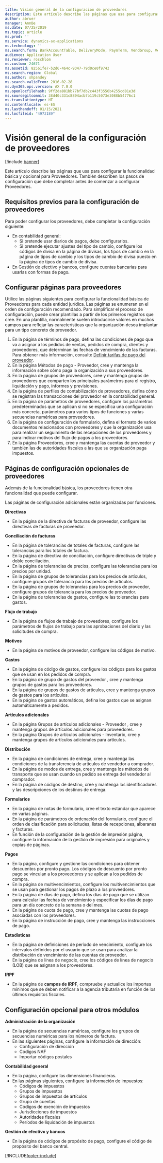 ```yaml
---
title: Visión general de la configuración de proveedores
description: Este artículo describe las páginas que usa para configurar la funcionalidad básica y opcional para Proveedores. También describen los pasos de configuración que debe completar antes de comenzar a configurar Proveedores.
author: abruer
manager: AnnBe
ms.date: 07/25/2019
ms.topic: article
ms.prod: ''
ms.service: dynamics-ax-applications
ms.technology: ''
ms.search.form: BankAccountTable, DeliveryMode, PaymTerm, VendGroup, VendParameters, VendPaymMode, VendTable, DeliveryReason, DeliveryTerms, DestinationCode
audience: Application User
ms.reviewer: roschlom
ms.custom: 24671
ms.assetid: 82561fe7-b2d6-464c-9347-79d0ce0f9743
ms.search.region: Global
ms.author: shpandey
ms.search.validFrom: 2016-02-28
ms.dyn365.ops.version: AX 7.0.0
ms.openlocfilehash: 9ff2da881bb77bf7db2c443f3556b4255cd81e3d
ms.sourcegitcommit: 38d40c331c8894acb7b119c5073e3088b54776c1
ms.translationtype: HT
ms.contentlocale: es-ES
ms.lasthandoff: 01/15/2021
ms.locfileid: "4972189"
---
```

# <a name="configure-accounts-payable-overview"></a>Visión general de la configuración de proveedores

[!include [banner](../includes/banner.md)]

Este artículo describe las páginas que usa para configurar la funcionalidad básica y opcional para Proveedores. También describen los pasos de configuración que debe completar antes de comenzar a configurar Proveedores.

<a name="prerequisites-for-accounts-payable-setup"></a>Requisitos previos para la configuración de proveedores
----------------------------------------

Para poder configurar los proveedores, debe completar la configuración siguiente:

-   En contabilidad general:
    -   Si pretende usar diarios de pagos, debe configurarlos.
    -   Si pretende ejecutar ajustes del tipo de cambio, configure los códigos de divisa en la página de divisas, los tipos de cambio en la página de tipos de cambio y los tipos de cambio de divisa puesto en la página de tipos de cambio de divisa.
-   En Gestión de efectivo y bancos, configure cuentas bancarias para usarlas con formas de pago.

## <a name="setup-pages-for-accounts-payable"></a>Configurar páginas para proveedores

Utilice las páginas siguientes para configurar la funcionalidad básica de Proveedores para cada entidad jurídica. Las páginas se enumeran en el orden de configuración recomendado. Para simplificar el proceso de configuración, puede crear plantillas a partir de los primeros registros que cree. En una plantilla, normalmente suelen introducirse valores en muchos campos para reflejar las características que la organización desea implantar para un tipo concreto de proveedor.
1.  En la página de términos de pago, defina las condiciones de pago que va a asignar a los pedidos de ventas, pedidos de compra, clientes y proveedores, que determinan las fechas de vencimiento de las facturas. Para obtener más información, consulte [Definir tarifas de pago del proveedor](tasks/define-vendor-payment-fees.md).
2.  En la página Métodos de pago - Proveedor, cree y mantenga la información sobre cómo paga la organización a sus proveedores.
3.  En la página de grupos de proveedores, cree y mantenga grupos de proveedores que comparten los principales parámetros para el registro, liquidación y pago, informes y previsiones.
4.  En la página de perfiles de contabilización de proveedores, defina cómo se registran las transacciones del proveedor en la contabilidad general.
5.  En la página de parámetros de proveedores, configure los parámetros predeterminados que se aplican si no se especifica una configuración más concreta, parámetros para varios tipos de funciones y varias secuencias numéricas para proveedores.
6.  En la página de configuración de formulario, defina el formato de varios documentos relacionados con proveedores y que la organización usa para realizar un seguimiento de las recepciones de los proveedores y para indicar motivos del flujo de pagos a los proveedores.
7.  En la página Proveedores, cree y mantenga las cuentas de proveedor y también las de autoridades fiscales a las que su organización paga impuestos.

## <a name="optional-setup-pages-for-accounts-payable"></a>Páginas de configuración opcionales de proveedores
Además de la funcionalidad básica, los proveedores tienen otra funcionalidad que puede configurar.

Las páginas de configuración adicionales están organizadas por funciones.

**Directivas**
-   En la página de la directiva de facturas de proveedor, configure las directivas de facturas de proveedor.

**Conciliación de facturas**

-   En la página de tolerancias de totales de facturas, configure las tolerancias para los totales de factura.
-   En la página de directiva de conciliación, configure directivas de triple y doble conciliación.
-   En la página de tolerancias de precios, configure las tolerancias para los precios por unidad.
-   En la página de grupos de tolerancias para los precios de artículos, configure grupos de tolerancia para los precios de artículos.
-   En la página de grupos de tolerancias para los precios de proveedor, configure grupos de tolerancia para los precios de proveedor.
-   En la página de tolerancias de gastos, configure las tolerancias para gastos.

**Flujo de trabajo**

-   En la página de flujos de trabajo de proveedores, configure los parámetros de flujos de trabajo para las aprobaciones del diario y las solicitudes de compra.

**Motivos**

-   En la página de motivos de proveedor, configure los códigos de motivo.

**Gastos**

-   En la página de código de gastos, configure los códigos para los gastos que se usan en los pedidos de compra.
-   En la página de grupo de gastos del proveedor , cree y mantenga grupos de gastos para los proveedores.
-   En la página de grupos de gastos de artículos, cree y mantenga grupos de gastos para los artículos.
-   En la página de gastos automáticos, defina los gastos que se asignan automáticamente a pedidos.

**Artículos adicionales**

-   En la página Grupos de artículos adicionales - Proveedor , cree y mantenga grupos de artículos adicionales para proveedores.
-   En la página Grupos de artículos adicionales - Inventario, cree y mantenga grupos de artículos adicionales para artículos.

**Distribución**

-   En la página de condiciones de entrega, cree y mantenga las condiciones de la transferencia de artículos de vendedor a comprador.
-   En la página de modos de entrega, cree y mantenga los métodos de transporte que se usan cuando un pedido se entrega del vendedor al comprador.
-   En la página de códigos de destino, cree y mantenga los identificadores y las descripciones de los destinos de entrega.

**Formularios**

-   En la página de notas de formulario, cree el texto estándar que aparece en varias páginas.
-   En la página de parámetros de ordenación del formulario, configure el orden de clasificación para solicitudes, listas de recepciones, albaranes y facturas.
-   En función de la configuración de la gestión de impresión página, configure la información de la gestión de impresión para originales y copias de páginas.

**Pagos**

-   En la página, configure y gestione las condiciones para obtener descuentos por pronto pago. Los códigos de descuento por pronto pago se vinculan a los proveedores y se aplican a los pedidos de compra.
-   En la página de multivencimientos, configure los multivencimientos que se usan para gestionar los pagos de plazo a los proveedores.
-   En la página de días de pago, defina los días de pago que se utilizan para calcular las fechas de vencimiento y especificar los días de pago para un día concreto de la semana o del mes.
-   En la página de cuota de pago, cree y mantenga las cuotas de pago asociadas con los proveedores.
-   En la página de instrucción de pago, cree y mantenga las instrucciones de pago.

**Estadísticas**

-   En la página de definiciones de período de vencimiento, configure los intervalos definidos por el usuario que se usan para analizar la distribución de vencimiento de las cuentas de proveedor.
-   En la página de línea de negocio, cree los códigos de línea de negocio (LOB) que se asignan a los proveedores.

**IRPF**

-   En la página de **campos de IRPF**, compruebe y actualice los importes mínimos que se deben notificar a la agencia tributaria en función de los últimos requisitos fiscales.

## <a name="optional-setup-for-other-modules"></a>**Configuración opcional para otros módulos**
**Administración de la organización**

-   En la página de secuencias numéricas, configure los grupos de secuencias numéricas para los números de factura.
-   En las siguientes páginas, configure la información de dirección:
    -   Configuración de dirección
    -   Códigos NAF
    -   Importar códigos postales

**Contabilidad general**

-   En la página, configure las dimensiones financieras.
-   En las páginas siguientes, configure la información de impuestos:
    -   Códigos de impuestos
    -   Grupos de impuestos
    -   Grupos de impuestos de artículos
    -   Grupo de cuentas
    -   Códigos de exención de impuestos
    -   Jurisdicciones de impuestos
    -   Autoridades fiscales
    -   Períodos de liquidación de impuestos

**Gestión de efectivo y bancos**

-   En la página de códigos de propósito de pago, configure el código de propósito del banco central.







[!INCLUDE[footer-include](../../includes/footer-banner.md)]